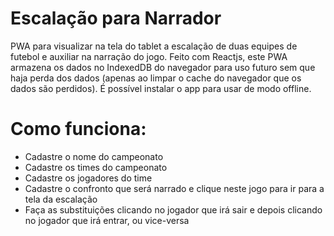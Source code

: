 # Escalação para Narrador
PWA para visualizar na tela do tablet a escalação de duas equipes de futebol e auxiliar na narração do jogo. Feito com Reactjs, este PWA armazena os dados no IndexedDB do navegador para uso futuro sem que haja perda dos dados (apenas ao limpar o cache do navegador que os dados são perdidos). É possível instalar o app para usar de modo offline.

# Como funciona:
- Cadastre o nome do campeonato
- Cadastre os times do campeonato
- Cadastre os jogadores do time
- Cadastre o confronto que será narrado e clique neste jogo para ir para a tela da escalação
- Faça as substituições clicando no jogador que irá sair e depois clicando no jogador que irá entrar, ou vice-versa

